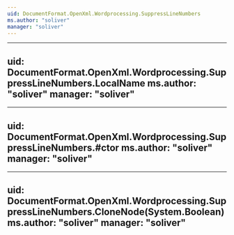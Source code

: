 ```yaml
---
uid: DocumentFormat.OpenXml.Wordprocessing.SuppressLineNumbers
ms.author: "soliver"
manager: "soliver"
---
```


---
uid: DocumentFormat.OpenXml.Wordprocessing.SuppressLineNumbers.LocalName
ms.author: "soliver"
manager: "soliver"
---

---
uid: DocumentFormat.OpenXml.Wordprocessing.SuppressLineNumbers.#ctor
ms.author: "soliver"
manager: "soliver"
---

---
uid: DocumentFormat.OpenXml.Wordprocessing.SuppressLineNumbers.CloneNode(System.Boolean)
ms.author: "soliver"
manager: "soliver"
---
